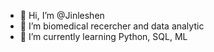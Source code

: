 - 👋 Hi, I’m @Jinleshen
- 👀 I’m biomedical recercher and data analytic
- 🌱 I’m currently learning Python, SQL, ML

<!---
Jinleshen/Jinleshen is a ✨ special ✨ repository because its `README.md` (this file) appears on your GitHub profile.
You can click the Preview link to take a look at your changes.
--->

